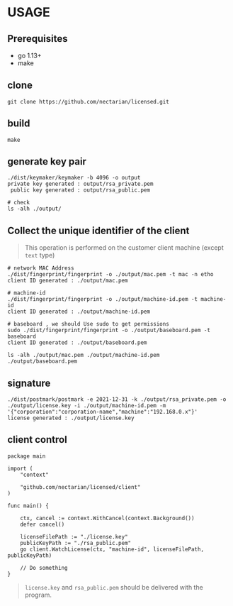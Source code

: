 # USAGE

## Prerequisites

* go 1.13+
* make

## clone

```
git clone https://github.com/nectarian/licensed.git
```

## build

```
make
```

## generate key pair

```
./dist/keymaker/keymaker -b 4096 -o output
private key generated : output/rsa_private.pem
 public key generated : output/rsa_public.pem

# check
ls -alh ./output/
```

## Collect the unique identifier of the client

> This operation is performed on the customer client machine (except `text` type)

```
# network MAC Address
./dist/fingerprint/fingerprint -o ./output/mac.pem -t mac -n etho
client ID generated : ./output/mac.pem

# machine-id
./dist/fingerprint/fingerprint -o ./output/machine-id.pem -t machine-id
client ID generated : ./output/machine-id.pem

# baseboard , we should Use sudo to get permissions
sudo ./dist/fingerprint/fingerprint -o ./output/baseboard.pem -t baseboard
client ID generated : ./output/baseboard.pem

ls -alh ./output/mac.pem ./output/machine-id.pem ./output/baseboard.pem
```

## signature

```
./dist/postmark/postmark -e 2021-12-31 -k ./output/rsa_private.pem -o ./output/license.key -i ./output/machine-id.pem -m '{"corporation":"corporation-name","machine":"192.168.0.x"}'   
license generated : ./output/license.key
```

## client control

```
package main

import (
	"context"

	"github.com/nectarian/licensed/client"
)

func main() {

	ctx, cancel := context.WithCancel(context.Background())
	defer cancel()

	licenseFilePath := "./license.key"
	publicKeyPath := "./rsa_public.pem"
	go client.WatchLicense(ctx, "machine-id", licenseFilePath, publicKeyPath)

	// Do something
}
```

> `license.key` and `rsa_public.pem` should be delivered with the program.
